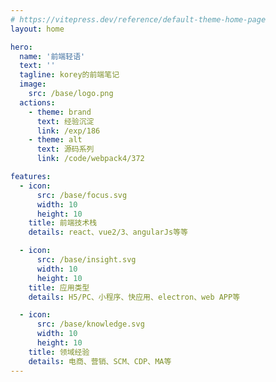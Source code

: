 ```yaml
---
# https://vitepress.dev/reference/default-theme-home-page
layout: home

hero:
  name: '前端轻语'
  text: ''
  tagline: korey的前端笔记
  image:
    src: /base/logo.png
  actions:
    - theme: brand
      text: 经验沉淀
      link: /exp/186
    - theme: alt
      text: 源码系列
      link: /code/webpack4/372

features:
  - icon:
      src: /base/focus.svg
      width: 10
      height: 10
    title: 前端技术栈
    details: react、vue2/3、angularJs等等

  - icon:
      src: /base/insight.svg
      width: 10
      height: 10
    title: 应用类型
    details: H5/PC、小程序、快应用、electron、web APP等

  - icon:
      src: /base/knowledge.svg
      width: 10
      height: 10
    title: 领域经验
    details: 电商、营销、SCM、CDP、MA等
---
```

